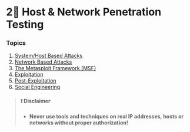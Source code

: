 # 2⃣ Host & Network Penetration Testing

### Topics

1. [System/Host Based Attacks](2.1-system-host-based-attacks/)
2. [Network Based Attacks](2.2-network-based-attacks.md)
3. [The Metasploit Framework (MSF)](2.3-the-metasploit-framework-msf.md)
4. [Exploitation](2.4-exploitation.md)
5. [Post-Exploitation](2.5-post-exploitation.md)
6. [Social Engineering](2.6-social-engineering.md)

> #### ❗ Disclaimer
>
> * **Never use tools and techniques on real IP addresses, hosts or networks without proper authorization!**
